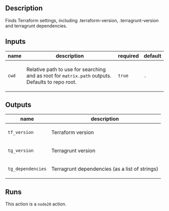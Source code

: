 ## Description

Finds Terraform settings, including .terraform-version, .terragrunt-version and terragrunt dependencies.

## Inputs

| name | description | required | default |
| --- | --- | --- | --- |
| `cwd` | <p>Relative path to use for searching and as root for <code>matrix.path</code> outputs. Defaults to repo root.</p> | `true` | `.` |


## Outputs

| name | description |
| --- | --- |
| `tf_version` | <p>Terraform version</p> |
| `tg_version` | <p>Terragrunt version</p> |
| `tg_dependencies` | <p>Terragrunt dependencies (as a list of strings)</p> |


## Runs

This action is a `node20` action.


